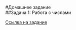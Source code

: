 
#Домашнее задание   
##Задача 1: Работа с числами

[Ссылка на задание](https://github.com/netology-code/jd-homeworks/blob/master/streams/README.md)